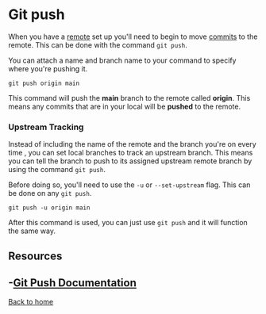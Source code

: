 # Git push

When you have a [remote](./REMOTE.md) set up you'll need to begin to move [commits](./COMMIT.md) to the remote. This can be done with the command `git push`.

You can attach a name and branch name to your command to specify where you're pushing it. 

```
git push origin main
```

This command will push the **main** branch to the remote called **origin**. 
This means any commits that are in your local will be **pushed** to the remote.

### Upstream Tracking

Instead of including the name of the remote and the branch you're on every time , you can set local branches to track an upstream branch.
This means you can tell the branch to push to its assigned upstream remote branch by using the command `git push`.

Before doing so, you'll need to use the `-u` or `--set-upstream` flag. This can be done on any `git push`.

```
git push -u origin main
```

After this command is used, you can just use `git push` and it will function the same way. 

## Resources

-[Git Push Documentation](https://git-scm.com/docs/git-push)
---

[Back to home](../README.md)